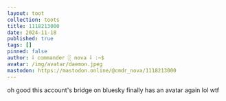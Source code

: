 ```yaml
---
layout: toot
collection: toots
title: 1118213000
date: 2024-11-18
published: true
tags: []
pinned: false
author: ⸸ commander ░ nova ⸸ :~$
avatar: /img/avatar/daemon.jpeg
mastodon: https://mastodon.online/@cmdr_nova/1118213000
---
```


oh good this account's bridge on bluesky finally has an avatar again lol wtf
